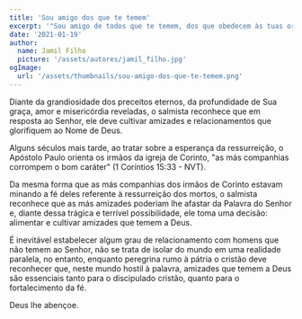 ```yaml
---
title: 'Sou amigo dos que te temem'
excerpt: '"Sou amigo de todos que te temem, dos que obedecem às tuas ordens" (Salmos 119:63)'
date: '2021-01-19'
author:
  name: Jamil Filho
  picture: '/assets/autores/jamil_filho.jpg'
ogImage:
  url: '/assets/thumbnails/sou-amigo-dos-que-te-temem.png'
---
```


Diante da grandiosidade dos preceitos eternos, da profundidade de Sua graça, amor e misericórdia reveladas, o salmista reconhece que em resposta ao Senhor, ele deve cultivar amizades e relacionamentos que glorifiquem ao Nome de Deus.

Alguns séculos mais tarde, ao tratar sobre a esperança da ressurreição, o Apóstolo Paulo orienta os irmãos da igreja de Corinto, "as más companhias corrompem o bom caráter" (1 Coríntios 15:33 - NVT).

Da mesma forma que as más companhias dos irmãos de Corinto estavam minando a fé deles referente à ressurreição dos mortos, o salmista reconhece que as más amizades poderiam lhe afastar da Palavra do Senhor e, diante dessa trágica e terrível possibilidade, ele toma uma decisão: alimentar e cultivar amizades que temem a Deus.

É inevitável estabelecer algum grau de relacionamento com homens que não temem ao Senhor, não se trata de isolar do mundo em uma realidade paralela, no entanto, enquanto peregrina rumo à pátria o cristão deve reconhecer que, neste mundo hostil à palavra, amizades que temem a Deus são essenciais tanto para o discipulado cristão, quanto para o fortalecimento da fé.

Deus lhe abençoe.